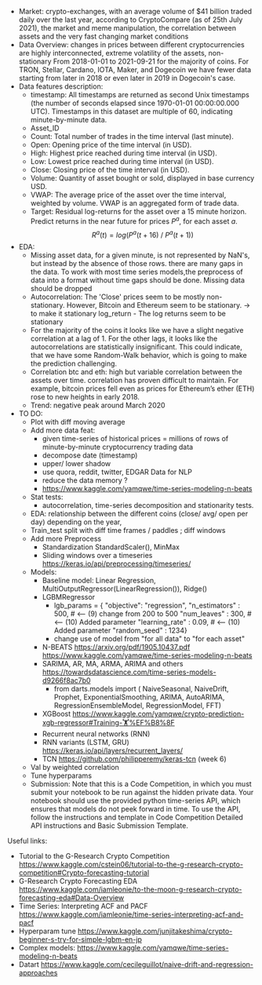 
* Market: crypto-exchanges, with an average volume of $41 billion traded daily over the last year, according to CryptoCompare (as of 25th July 2021),  the market and meme manipulation, the correlation between assets and the very fast changing market conditions
* Data Overview: changes in prices between different cryptocurrencies are highly interconnected, extreme volatility of the assets, non-stationary
 From 2018-01-01 to 2021-09-21 for the majority of coins. For TRON, Stellar, Cardano, IOTA, Maker, and Dogecoin we have fewer data starting from later in 2018 or even later in 2019 in Dogecoin's case.
* Data features description:
    * timestamp: All timestamps are returned as second Unix timestamps (the number of seconds elapsed since 1970-01-01 00:00:00.000 UTC). Timestamps in this dataset are multiple of 60, indicating minute-by-minute data.
    * Asset_ID
    * Count: Total number of trades in the time interval (last minute).
    * Open: Opening price of the time interval (in USD).
    * High: Highest price reached during time interval (in USD).
    * Low: Lowest price reached during time interval (in USD).
    * Close: Closing price of the time interval (in USD).
    * Volume: Quantity of asset bought or sold, displayed in base currency USD.
    * VWAP: The average price of the asset over the time interval, weighted by volume. VWAP is an aggregated form of trade data.
    * Target: Residual log-returns for the asset over a 15 minute horizon.
       Predict returns in the near future for prices $P^a$, for each asset $a$. $$R^a(t) = log (P^a(t+16)\ /\ P^a(t+1))$$
* EDA:
    * Missing asset data, for a given minute, is not represented by NaN's, but instead by the absence of those rows.
  there are many gaps in the data. To work with most time series models,the preprocess of data into a format without time gaps should be done. Missing data should be dropped
    * Autocorrelation: The 'Close' prices seem to be mostly non-stationary. However, Bitcoin and Ethereum seem to be stationary. -> to make it stationary log_return - The log returns seem to be stationary
    * For the majority of the coins it looks like we have a slight negative correlation at a lag of 1. For the other lags, it looks like the autocorrelations are statistically insignificant. This could indicate, that we have some Random-Walk behavior, which is going to make the prediction challenging.
    * Correlation btc and eth:  high but variable correlation between the assets over time. correlation has proven difficult to maintain. For example, bitcoin prices fell even as prices for Ethereum’s ether (ETH) rose to new heights in early 2018.
    * Trend: negative peak around March 2020
* TO DO:
    * Plot with diff moving average
    * Add more data feat:
        * given time-series of historical prices  = millions of rows of minute-by-minute cryptocurrency trading data
        * decompose date (timestamp)
        * upper/ lower shadow
        * use quora, reddit, twitter, EDGAR Data for NLP
        * reduce the data memory ?
        * https://www.kaggle.com/yamqwe/time-series-modeling-n-beats
    * Stat tests:
        * autocorrelation, time-series decomposition and stationarity tests.
    * EDA: relationship between the different coins (close/ avg/ open per day) depending on the year,
    * Train_test split with diff time frames / paddles ; diff windows
    * Add more Preprocess
        * Standardization StandardScaler(), MinMax
        * Sliding windows over a timeseries https://keras.io/api/preprocessing/timeseries/
    * Models:
        * Baseline model: Linear Regression, MultiOutputRegressor(LinearRegression()), Ridge()
        * LGBMRegressor
            * lgb_params = {
    "objective": "regression",
    "n_estimators" : 500,     # <-- (9) change from 200 to 500
    "num_leaves" : 300,       # <-- (10) Added parameter
    "learning_rate" : 0.09,   # <-- (10) Added parameter
    "random_seed" : 1234}
            * change use of model from "for all data" to "for each asset"
        * N-BEATS https://arxiv.org/pdf/1905.10437.pdf https://www.kaggle.com/yamqwe/time-series-modeling-n-beats
        * SARIMA, AR, MA, ARMA, ARIMA and others https://towardsdatascience.com/time-series-models-d9266f8ac7b0
            * from darts.models import (
      NaiveSeasonal,
      NaiveDrift,
      Prophet,
      ExponentialSmoothing,
      ARIMA,
      AutoARIMA,
      RegressionEnsembleModel,
      RegressionModel,
      FFT)
        * XGBoost https://www.kaggle.com/yamqwe/crypto-prediction-xgb-regressor#Training-🏋%EF%B8%8F
        * Recurrent neural networks (RNN)
        * RNN variants (LSTM, GRU) https://keras.io/api/layers/recurrent_layers/
        * TCN https://github.com/philipperemy/keras-tcn
  (week 6)
    * Val by weighted correlation
    * Tune hyperparams
    * Submission: Note that this is a Code Competition,
  in which you must submit your notebook to be run against the hidden private data.
  Your notebook should use the provided python time-series API, which ensures that models do not peek forward in time. To use the API, follow the instructions and template in Code Competition Detailed API instructions and Basic Submission Template.

Useful links:
* Tutorial to the G-Research Crypto Competition
https://www.kaggle.com/cstein06/tutorial-to-the-g-research-crypto-competition#Crypto-forecasting-tutorial
* G-Research Crypto Forecasting EDA
https://www.kaggle.com/iamleonie/to-the-moon-g-research-crypto-forecasting-eda#Data-Overview
* Time Series: Interpreting ACF and PACF https://www.kaggle.com/iamleonie/time-series-interpreting-acf-and-pacf
* Hyperparam tune https://www.kaggle.com/junjitakeshima/crypto-beginner-s-try-for-simple-lgbm-en-jp
* Complex models: https://www.kaggle.com/yamqwe/time-series-modeling-n-beats
* Datart https://www.kaggle.com/cecileguillot/naive-drift-and-regression-approaches
